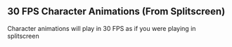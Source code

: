 ## 30 FPS Character Animations (From Splitscreen)

Character animations will play in 30 FPS as if you were playing in splitscreen